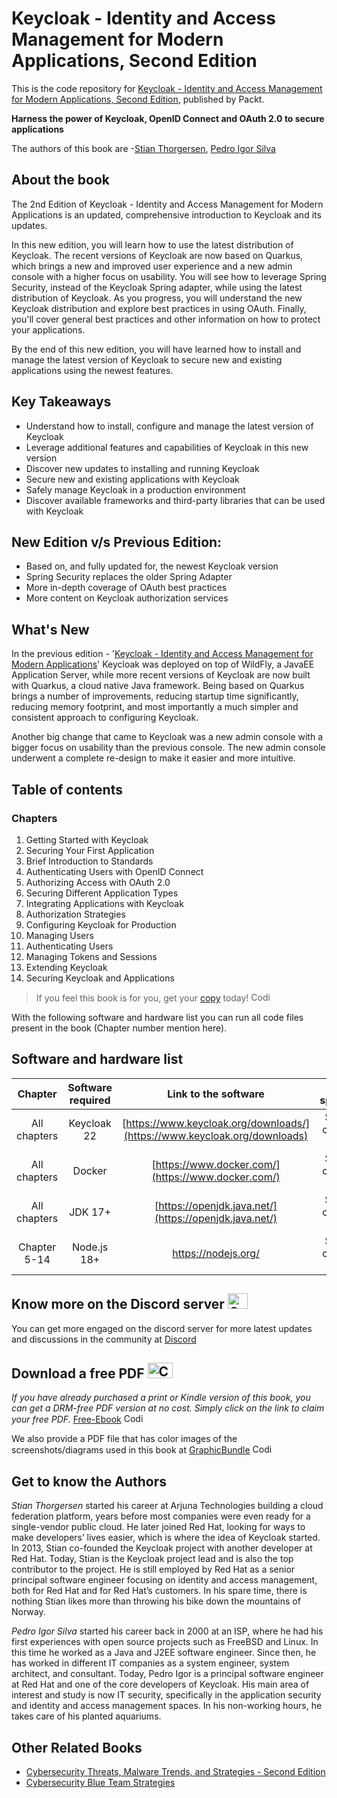 # Keycloak - Identity and Access Management for Modern Applications, Second Edition
This is the code repository for [Keycloak - Identity and Access Management for Modern Applications, Second Edition](https://www.packtpub.com/product/keycloak-identity-and-access-management-for-modern-applications-second-edition/9781804616444), published by Packt.

**Harness the power of Keycloak, OpenID Connect and OAuth 2.0 to secure applications**

The authors of this book are -[Stian Thorgersen](https://www.linkedin.com/in/stian-thorgersen-4714983), [Pedro Igor Silva](https://www.linkedin.com/in/pigorcraveiro)
## About the book

The 2nd Edition of Keycloak - Identity and Access Management for Modern Applications is an updated, comprehensive introduction to Keycloak and its updates.

In this new edition, you will learn how to use the latest distribution of Keycloak. The recent versions of Keycloak are now based on Quarkus, which brings a new and improved user experience and a new admin console with a higher focus on usability. You will see how to leverage Spring Security, instead of the Keycloak Spring adapter, while using the latest distribution of Keycloak. As you progress, you will understand the new Keycloak distribution and explore best practices in using OAuth. Finally, you'll cover general best practices and other information on how to protect your applications.

By the end of this new edition, you will have learned how to install and manage the latest version of Keycloak to secure new and existing applications using the newest features.

## Key Takeaways
- Understand how to install, configure and manage the latest version of Keycloak
- Leverage additional features and capabilities of Keycloak in this new version
- Discover new updates to installing and running Keycloak
- Secure new and existing applications with Keycloak
- Safely manage Keycloak in a production environment
- Discover available frameworks and third-party libraries that can be used with Keycloak

## New Edition v/s Previous Edition: 
- Based on, and fully updated for, the newest Keycloak version 
- Spring Security replaces the older Spring Adapter 
- More in-depth coverage of OAuth best practices 
- More content on Keycloak authorization services 

## What's New 

In the previous edition - '[Keycloak - Identity and Access Management for Modern Applications](https://www.packtpub.com/product/keycloak-identity-and-access-management-for-modern-applications/9781800562493)' Keycloak was deployed on top of WildFly, a JavaEE Application Server, while more recent versions of Keycloak are now built with Quarkus, a cloud native Java framework. Being based on Quarkus brings a number of improvements, reducing startup time significantly, reducing memory footprint, and most importantly a much simpler and consistent approach to configuring Keycloak. 

Another big change that came to Keycloak was a new admin console with a bigger focus on usability than the previous console. The new admin console underwent a complete re-design to make it easier and more intuitive. 


## Table of contents
### Chapters
1. Getting Started with Keycloak
2. Securing Your First Application
3. Brief Introduction to Standards
4. Authenticating Users with OpenID Connect
5. Authorizing Access with OAuth 2.0
6. Securing Different Application Types
7. Integrating Applications with Keycloak
8. Authorization Strategies
9. Configuring Keycloak for Production
10. Managing Users
11. Authenticating Users
12. Managing Tokens and Sessions
13. Extending Keycloak
14. Securing Keycloak and Applications



> If you feel this book is for you, get your [copy](https://www.amazon.com/Keycloak-Identity-Management-Applications-applications/dp/1804616443) today! <img alt="Coding" height="15" width="35"  src="https://media.tenor.com/ex_HDD_k5P8AAAAi/habbo-habbohotel.gif">


With the following software and hardware list you can run all code files present in the book (Chapter number mention here).

## Software and hardware list

| Chapter | Software required    | Link to the software    | Hardware specifications    | OS required    |
|:---:  |:---:  |:---:  |:---:  |:---:  |
| All chapters  | Keycloak 22  | [https://www.keycloak.org/downloads/](https://www.keycloak.org/downloads) | Should work on any recent computer | Windows, MacOS, Linux  |
| All chapters  | Docker  | [https://www.docker.com/](https://www.docker.com/) | Should work on any recent computer | Windows, MacOS, Linux  |
| All chapters  | JDK 17+  | [https://openjdk.java.net/](https://openjdk.java.net/) | Should work on any recent computer  | Windows, MacOS, Linux |
| Chapter 5-14  | Node.js 18+  | [https://nodejs.org/ ](https://nodejs.org/) | Should work on any recent computer  | Windows, MacOS, Linux |


## Know more on the Discord server <img alt="Coding" height="25" width="32"  src="https://cliply.co/wp-content/uploads/2021/08/372108630_DISCORD_LOGO_400.gif">
You can get more engaged on the discord server for more latest updates and discussions in the community at [Discord](https://packt.link/SecNet)

## Download a free PDF <img alt="Coding" height="25" width="40" src="https://emergency.com.au/wp-content/uploads/2021/03/free.gif">

_If you have already purchased a print or Kindle version of this book, you can get a DRM-free PDF version at no cost. Simply click on the link to claim your free PDF._
[Free-Ebook](https://download.packt.com/free-ebook/9781804616444) <img alt="Coding" height="15" width="35"  src="https://media.tenor.com/ex_HDD_k5P8AAAAi/habbo-habbohotel.gif">

We also provide a PDF file that has color images of the screenshots/diagrams used in this book at [GraphicBundle](https://packt.link/6BLPp) <img alt="Coding" height="15" width="35"  src="https://media.tenor.com/ex_HDD_k5P8AAAAi/habbo-habbohotel.gif">


## Get to know the Authors
_Stian Thorgersen_ started his career at Arjuna Technologies building a cloud federation platform, years before most companies were even ready for a single-vendor public cloud. He later joined Red Hat, looking for ways to make developers’ lives easier, which is where the idea of Keycloak started. In 2013, Stian co-founded the Keycloak project with another developer at Red Hat. Today, Stian is the Keycloak project lead and is also the top contributor to the project. He is still employed by Red Hat as a senior principal software engineer focusing on identity and access management, both for Red Hat and for Red Hat’s customers. In his spare time, there is nothing Stian likes more than throwing his bike down the mountains of Norway.

_Pedro Igor Silva_ started his career back in 2000 at an ISP, where he had his first experiences with open source projects such as FreeBSD and Linux. In this time he worked as a Java and J2EE software engineer. Since then, he has worked in different IT companies as a system engineer, system architect, and consultant. Today, Pedro Igor is a principal software engineer at Red Hat and one of the core developers of Keycloak. His main area of interest and study is now IT security, specifically in the application security and identity and access management spaces. In his non-working hours, he takes care of his planted aquariums.

## Other Related Books
- [Cybersecurity Threats, Malware Trends, and Strategies - Second Edition](https://www.packtpub.com/product/cybersecurity-threats-malware-trends-and-strategies-second-edition/9781804613672)
- [Cybersecurity Blue Team Strategies](https://www.packtpub.com/product/cybersecurity-blue-team-strategies/9781801072472)
